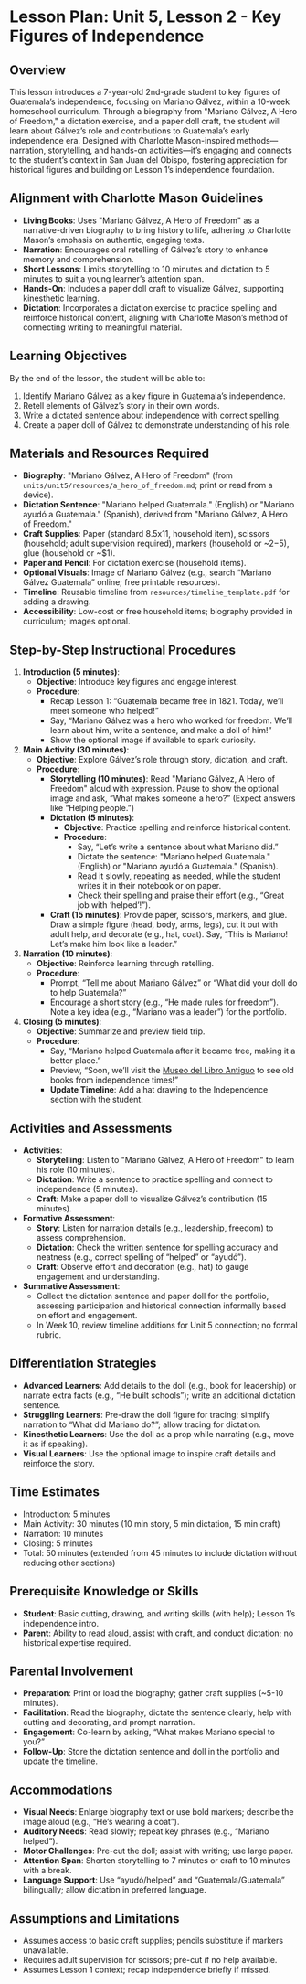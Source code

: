 # Lesson Plan: Unit 5, Lesson 2 - Key Figures of Independence

## Overview
This lesson introduces a 7-year-old 2nd-grade student to key figures of Guatemala’s independence, focusing on Mariano Gálvez, within a 10-week homeschool curriculum. Through a biography from "Mariano Gálvez, A Hero of Freedom," a dictation exercise, and a paper doll craft, the student will learn about Gálvez’s role and contributions to Guatemala’s early independence era. Designed with Charlotte Mason-inspired methods—narration, storytelling, and hands-on activities—it’s engaging and connects to the student’s context in San Juan del Obispo, fostering appreciation for historical figures and building on Lesson 1’s independence foundation.

## Alignment with Charlotte Mason Guidelines
- **Living Books**: Uses "Mariano Gálvez, A Hero of Freedom" as a narrative-driven biography to bring history to life, adhering to Charlotte Mason’s emphasis on authentic, engaging texts.
- **Narration**: Encourages oral retelling of Gálvez’s story to enhance memory and comprehension.
- **Short Lessons**: Limits storytelling to 10 minutes and dictation to 5 minutes to suit a young learner’s attention span.
- **Hands-On**: Includes a paper doll craft to visualize Gálvez, supporting kinesthetic learning.
- **Dictation**: Incorporates a dictation exercise to practice spelling and reinforce historical content, aligning with Charlotte Mason’s method of connecting writing to meaningful material.

## Learning Objectives
By the end of the lesson, the student will be able to:
1. Identify Mariano Gálvez as a key figure in Guatemala’s independence.
2. Retell elements of Gálvez’s story in their own words.
3. Write a dictated sentence about independence with correct spelling.
4. Create a paper doll of Gálvez to demonstrate understanding of his role.

## Materials and Resources Required
- **Biography**: "Mariano Gálvez, A Hero of Freedom" (from `units/unit5/resources/a_hero_of_freedom.md`; print or read from a device).
- **Dictation Sentence**: "Mariano helped Guatemala." (English) or "Mariano ayudó a Guatemala." (Spanish), derived from "Mariano Gálvez, A Hero of Freedom."
- **Craft Supplies**: Paper (standard 8.5x11, household item), scissors (household; adult supervision required), markers (household or ~$2-$5), glue (household or ~$1).
- **Paper and Pencil**: For dictation exercise (household items).
- **Optional Visuals**: Image of Mariano Gálvez (e.g., search “Mariano Gálvez Guatemala” online; free printable resources).
- **Timeline**: Reusable timeline from `resources/timeline_template.pdf` for adding a drawing.
- **Accessibility**: Low-cost or free household items; biography provided in curriculum; images optional.

## Step-by-Step Instructional Procedures
1. **Introduction (5 minutes)**:
   - **Objective**: Introduce key figures and engage interest.
   - **Procedure**:
     - Recap Lesson 1: “Guatemala became free in 1821. Today, we’ll meet someone who helped!”
     - Say, “Mariano Gálvez was a hero who worked for freedom. We’ll learn about him, write a sentence, and make a doll of him!”
     - Show the optional image if available to spark curiosity.
2. **Main Activity (30 minutes)**:
   - **Objective**: Explore Gálvez’s role through story, dictation, and craft.
   - **Procedure**:
     - **Storytelling (10 minutes)**: Read "Mariano Gálvez, A Hero of Freedom" aloud with expression. Pause to show the optional image and ask, “What makes someone a hero?” (Expect answers like “Helping people.”)
     - **Dictation (5 minutes)**:
       - **Objective**: Practice spelling and reinforce historical content.
       - **Procedure**:
         - Say, “Let’s write a sentence about what Mariano did.”
         - Dictate the sentence: "Mariano helped Guatemala." (English) or "Mariano ayudó a Guatemala." (Spanish).
         - Read it slowly, repeating as needed, while the student writes it in their notebook or on paper.
         - Check their spelling and praise their effort (e.g., “Great job with ‘helped’!”).
     - **Craft (15 minutes)**: Provide paper, scissors, markers, and glue. Draw a simple figure (head, body, arms, legs), cut it out with adult help, and decorate (e.g., hat, coat). Say, “This is Mariano! Let’s make him look like a leader.”
3. **Narration (10 minutes)**:
   - **Objective**: Reinforce learning through retelling.
   - **Procedure**:
     - Prompt, “Tell me about Mariano Gálvez” or “What did your doll do to help Guatemala?”
     - Encourage a short story (e.g., “He made rules for freedom”). Note a key idea (e.g., “Mariano was a leader”) for the portfolio.
4. **Closing (5 minutes)**:
   - **Objective**: Summarize and preview field trip.
   - **Procedure**:
     - Say, “Mariano helped Guatemala after it became free, making it a better place.”
     - Preview, “Soon, we’ll visit the [Museo del Libro Antiguo](field_trip.md) to see old books from independence times!”
     - **Update Timeline**: Add a hat drawing to the Independence section with the student.

## Activities and Assessments
- **Activities**:
  - **Storytelling**: Listen to "Mariano Gálvez, A Hero of Freedom" to learn his role (10 minutes).
  - **Dictation**: Write a sentence to practice spelling and connect to independence (5 minutes).
  - **Craft**: Make a paper doll to visualize Gálvez’s contribution (15 minutes).
- **Formative Assessment**:
  - **Story**: Listen for narration details (e.g., leadership, freedom) to assess comprehension.
  - **Dictation**: Check the written sentence for spelling accuracy and neatness (e.g., correct spelling of “helped” or “ayudó”).
  - **Craft**: Observe effort and decoration (e.g., hat) to gauge engagement and understanding.
- **Summative Assessment**:
  - Collect the dictation sentence and paper doll for the portfolio, assessing participation and historical connection informally based on effort and engagement.
  - In Week 10, review timeline additions for Unit 5 connection; no formal rubric.

## Differentiation Strategies
- **Advanced Learners**: Add details to the doll (e.g., book for leadership) or narrate extra facts (e.g., “He built schools”); write an additional dictation sentence.
- **Struggling Learners**: Pre-draw the doll figure for tracing; simplify narration to “What did Mariano do?”; allow tracing for dictation.
- **Kinesthetic Learners**: Use the doll as a prop while narrating (e.g., move it as if speaking).
- **Visual Learners**: Use the optional image to inspire craft details and reinforce the story.

## Time Estimates
- Introduction: 5 minutes
- Main Activity: 30 minutes (10 min story, 5 min dictation, 15 min craft)
- Narration: 10 minutes
- Closing: 5 minutes
- Total: 50 minutes (extended from 45 minutes to include dictation without reducing other sections)

## Prerequisite Knowledge or Skills
- **Student**: Basic cutting, drawing, and writing skills (with help); Lesson 1’s independence intro.
- **Parent**: Ability to read aloud, assist with craft, and conduct dictation; no historical expertise required.

## Parental Involvement
- **Preparation**: Print or load the biography; gather craft supplies (~5-10 minutes).
- **Facilitation**: Read the biography, dictate the sentence clearly, help with cutting and decorating, and prompt narration.
- **Engagement**: Co-learn by asking, “What makes Mariano special to you?”
- **Follow-Up**: Store the dictation sentence and doll in the portfolio and update the timeline.

## Accommodations
- **Visual Needs**: Enlarge biography text or use bold markers; describe the image aloud (e.g., “He’s wearing a coat”).
- **Auditory Needs**: Read slowly; repeat key phrases (e.g., “Mariano helped”).
- **Motor Challenges**: Pre-cut the doll; assist with writing; use large paper.
- **Attention Span**: Shorten storytelling to 7 minutes or craft to 10 minutes with a break.
- **Language Support**: Use “ayudó/helped” and “Guatemala/Guatemala” bilingually; allow dictation in preferred language.

## Assumptions and Limitations
- Assumes access to basic craft supplies; pencils substitute if markers unavailable.
- Requires adult supervision for scissors; pre-cut if no help available.
- Assumes Lesson 1 context; recap independence briefly if missed.
